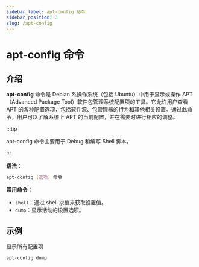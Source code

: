 ```yaml
---
sidebar_label: apt-config 命令
sidebar_position: 3
slug: /apt-config
---
```


# apt-config 命令



## 介绍

**apt-config** 命令是 Debian 系操作系统（包括 Ubuntu）中用于显示或操作 APT（Advanced Package Tool）软件包管理系统配置项的工具。它允许用户查看 APT 的各种配置选项，包括软件源、包管理器的行为和其他相关设置。通过此命令，用户可以了解系统上 APT 的当前配置，并在需要时进行相应的调整。

:::tip

apt-config 命令主要用于 Debug 和编写 Shell 脚本。

:::

**语法**：

```bash
apt-config [选项] 命令
```

**常用命令**：

- `shell`：通过 shell 求值来获取设置值。
- `dump`：显示活动的设置选项。



## 示例

显示所有配置项

```bash
apt-config dump
```

